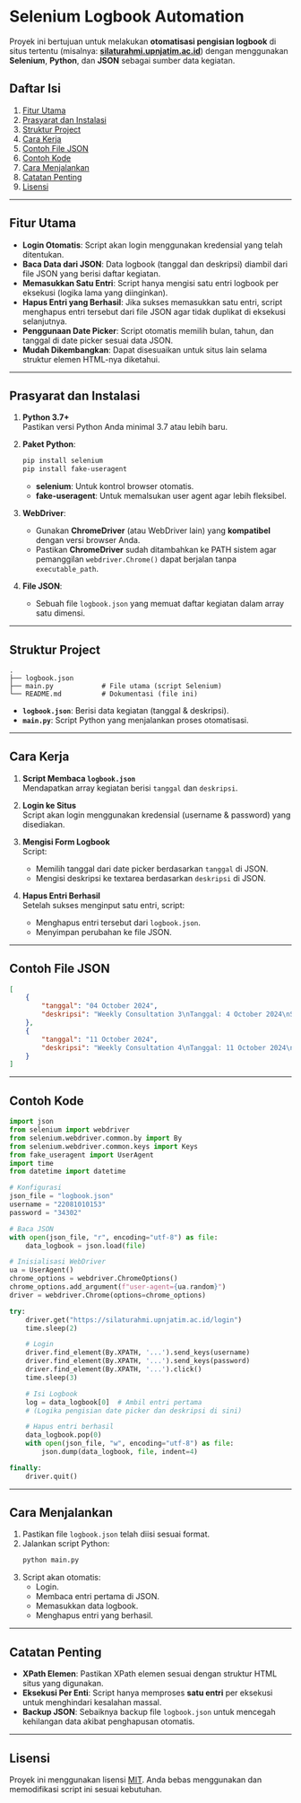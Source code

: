 # Selenium Logbook Automation

Proyek ini bertujuan untuk melakukan **otomatisasi pengisian logbook** di situs tertentu (misalnya: [**silaturahmi.upnjatim.ac.id**](https://silaturahmi.upnjatim.ac.id)) dengan menggunakan **Selenium**, **Python**, dan **JSON** sebagai sumber data kegiatan.

## Daftar Isi

1. [Fitur Utama](#fitur-utama)  
2. [Prasyarat dan Instalasi](#prasyarat-dan-instalasi)  
3. [Struktur Project](#struktur-project)  
4. [Cara Kerja](#cara-kerja)  
5. [Contoh File JSON](#contoh-file-json)  
6. [Contoh Kode](#contoh-kode)  
7. [Cara Menjalankan](#cara-menjalankan)  
8. [Catatan Penting](#catatan-penting)  
9. [Lisensi](#lisensi)

---

## Fitur Utama

- **Login Otomatis**: Script akan login menggunakan kredensial yang telah ditentukan.
- **Baca Data dari JSON**: Data logbook (tanggal dan deskripsi) diambil dari file JSON yang berisi daftar kegiatan.
- **Memasukkan Satu Entri**: Script hanya mengisi satu entri logbook per eksekusi (logika lama yang diinginkan).
- **Hapus Entri yang Berhasil**: Jika sukses memasukkan satu entri, script menghapus entri tersebut dari file JSON agar tidak duplikat di eksekusi selanjutnya.
- **Penggunaan Date Picker**: Script otomatis memilih bulan, tahun, dan tanggal di date picker sesuai data JSON.
- **Mudah Dikembangkan**: Dapat disesuaikan untuk situs lain selama struktur elemen HTML-nya diketahui.

---

## Prasyarat dan Instalasi

1. **Python 3.7+**  
   Pastikan versi Python Anda minimal 3.7 atau lebih baru.

2. **Paket Python**:
   ```bash
   pip install selenium
   pip install fake-useragent
   ```
   - **selenium**: Untuk kontrol browser otomatis.  
   - **fake-useragent**: Untuk memalsukan user agent agar lebih fleksibel.

3. **WebDriver**:
   - Gunakan **ChromeDriver** (atau WebDriver lain) yang **kompatibel** dengan versi browser Anda.  
   - Pastikan **ChromeDriver** sudah ditambahkan ke PATH sistem agar pemanggilan `webdriver.Chrome()` dapat berjalan tanpa `executable_path`.

4. **File JSON**:
   - Sebuah file `logbook.json` yang memuat daftar kegiatan dalam array satu dimensi.

---

## Struktur Project

```
.
├── logbook.json
├── main.py            # File utama (script Selenium)
└── README.md          # Dokumentasi (file ini)
```

- **`logbook.json`**: Berisi data kegiatan (tanggal & deskripsi).  
- **`main.py`**: Script Python yang menjalankan proses otomatisasi.

---

## Cara Kerja

1. **Script Membaca `logbook.json`**  
   Mendapatkan array kegiatan berisi `tanggal` dan `deskripsi`.

2. **Login ke Situs**  
   Script akan login menggunakan kredensial (username & password) yang disediakan.

3. **Mengisi Form Logbook**  
   Script:
   - Memilih tanggal dari date picker berdasarkan `tanggal` di JSON.
   - Mengisi deskripsi ke textarea berdasarkan `deskripsi` di JSON.

4. **Hapus Entri Berhasil**  
   Setelah sukses menginput satu entri, script:
   - Menghapus entri tersebut dari `logbook.json`.
   - Menyimpan perubahan ke file JSON.

---

## Contoh File JSON

```json
[
    {
        "tanggal": "04 October 2024",
        "deskripsi": "Weekly Consultation 3\nTanggal: 4 October 2024\nSesi pemantauan yang membahas tugas-tugas terkini serta sesi tanya jawab mengenai konsep Python lanjutan."
    },
    {
        "tanggal": "11 October 2024",
        "deskripsi": "Weekly Consultation 4\nTanggal: 11 October 2024\nSesi review kemajuan proyek dan pembahasan strategi pembelajaran untuk mempersiapkan deadline mendatang."
    }
]
```

---

## Contoh Kode

```python
import json
from selenium import webdriver
from selenium.webdriver.common.by import By
from selenium.webdriver.common.keys import Keys
from fake_useragent import UserAgent
import time
from datetime import datetime

# Konfigurasi
json_file = "logbook.json"
username = "22081010153"
password = "34302"

# Baca JSON
with open(json_file, "r", encoding="utf-8") as file:
    data_logbook = json.load(file)

# Inisialisasi WebDriver
ua = UserAgent()
chrome_options = webdriver.ChromeOptions()
chrome_options.add_argument(f"user-agent={ua.random}")
driver = webdriver.Chrome(options=chrome_options)

try:
    driver.get("https://silaturahmi.upnjatim.ac.id/login")
    time.sleep(2)

    # Login
    driver.find_element(By.XPATH, '...').send_keys(username)
    driver.find_element(By.XPATH, '...').send_keys(password)
    driver.find_element(By.XPATH, '...').click()
    time.sleep(3)

    # Isi Logbook
    log = data_logbook[0]  # Ambil entri pertama
    # (Logika pengisian date picker dan deskripsi di sini)

    # Hapus entri berhasil
    data_logbook.pop(0)
    with open(json_file, "w", encoding="utf-8") as file:
        json.dump(data_logbook, file, indent=4)

finally:
    driver.quit()
```

---

## Cara Menjalankan

1. Pastikan file `logbook.json` telah diisi sesuai format.  
2. Jalankan script Python:
   ```bash
   python main.py
   ```
3. Script akan otomatis:
   - Login.
   - Membaca entri pertama di JSON.
   - Memasukkan data logbook.
   - Menghapus entri yang berhasil.

---

## Catatan Penting

- **XPath Elemen**: Pastikan XPath elemen sesuai dengan struktur HTML situs yang digunakan.
- **Eksekusi Per Enti**: Script hanya memproses **satu entri** per eksekusi untuk menghindari kesalahan massal.
- **Backup JSON**: Sebaiknya backup file `logbook.json` untuk mencegah kehilangan data akibat penghapusan otomatis.

---

## Lisensi

Proyek ini menggunakan lisensi [MIT](LICENSE). Anda bebas menggunakan dan memodifikasi script ini sesuai kebutuhan.
